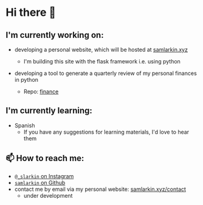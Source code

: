 <!--
**samlarkin/samlarkin** is a ✨ _special_ ✨ repository because its `README.md` (this file) appears on your GitHub profile.

Here are some ideas to get you started:

- 👯 I’m looking to collaborate on ...
- 🤔 I’m looking for help with ...
- 💬 Ask me about ...
-->
# Hi there 👋

## I'm currently working on:
* developing a personal website, which will be hosted at [samlarkin.xyz](https://samlarkin.xyz/)
    - I'm building this site with the flask framework i.e. using python

* developing a tool to generate a quarterly review of my personal finances in python
    - Repo: [finance](https://github.com/samlarkin/finance)

## I'm currently learning:
* Spanish
    - If you have any suggestions for learning materials, I'd love to hear them

## 📫 How to reach me:
* [`@_slarkin` on Instagram](https://instagram.com/_slarkin)
* [`samlarkin` on Github](https://github.com/samlarkin)
* contact me by email via my personal website: [samlarkin.xyz/contact](https://samlarkin.xyz/contact)
    - under development
